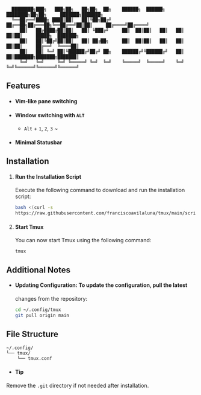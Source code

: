 ```
  ████████╗███╗   ███╗██╗   ██╗██╗  ██╗    ██████╗  ██████╗ ████████╗██╗██╗     ███████╗███████╗
  ╚══██╔══╝████╗ ████║██║   ██║╚██╗██╔╝    ██╔══██╗██╔═══██╗╚══██╔══╝██║██║     ██╔════╝██╔════╝
     ██║   ██╔████╔██║██║   ██║ ╚███╔╝     ██║  ██║██║   ██║   ██║   ██║██║     █████╗  ███████╗
     ██║   ██║╚██╔╝██║██║   ██║ ██╔██╗     ██║  ██║██║   ██║   ██║   ██║██║     ██╔══╝  ╚════██║
     ██║   ██║ ╚═╝ ██║╚██████╔╝██╔╝ ██╗    ██████╔╝╚██████╔╝   ██║   ██║███████╗███████╗███████║
     ╚═╝   ╚═╝     ╚═╝ ╚═════╝ ╚═╝  ╚═╝    ╚═════╝  ╚═════╝    ╚═╝   ╚═╝╚══════╝╚══════╝╚══════╝
```

## Features
* #### Vim-like pane switching

* #### Window switching with `ALT`
    * `Alt` + `1`, `2`, `3` ~

* #### Minimal Statusbar

## Installation

1. #### Run the Installation Script

   Execute the following command to download and run the installation
   script:

   ```bash
   bash <(curl -s
   https://raw.githubusercontent.com/franciscoavilaluna/tmux/main/scripts/install.sh)
   ```

2. #### Start Tmux

   You can now start Tmux using the following command:

   `tmux`

## Additional Notes

- #### Updating Configuration: To update the configuration, pull the latest
  changes from the repository:

  ```bash
  cd ~/.config/tmux
  git pull origin main
  ```

## File Structure
```
~/.config/
└── tmux/
    └── tmux.conf
```
* #### Tip
Remove the `.git` directory if not needed after installation.

